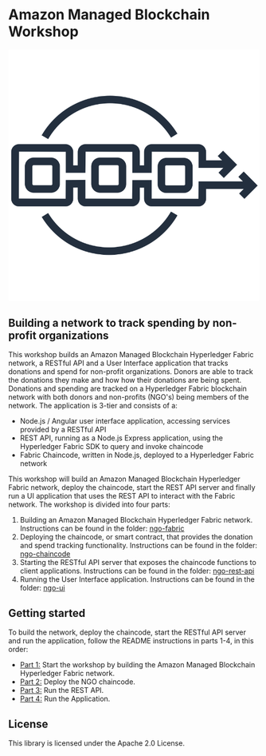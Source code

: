 # Amazon Managed Blockchain Workshop

![Amazon Managed Blockchain](images/AmazonManagedBlockchain.png "Amazon Managed Blockchain")

## Building a network to track spending by non-profit organizations

This workshop builds an Amazon Managed Blockchain Hyperledger Fabric network, a RESTful API and a 
User Interface application that tracks donations and spend for non-profit organizations. Donors 
are able to track the donations they make and how how their donations are being spent. Donations 
and spending are tracked on a Hyperledger Fabric blockchain network with both donors and non-profits 
(NGO's) being members of the network. The application is 3-tier and consists of a:

* Node.js / Angular user interface application, accessing services provided by a RESTful API
* REST API, running as a Node.js Express application, using the Hyperledger Fabric SDK to query 
and invoke chaincode
* Fabric Chaincode, written in Node.js, deployed to a Hyperledger Fabric network

This workshop will build an Amazon Managed Blockchain Hyperledger Fabric network, deploy the chaincode,
start the REST API server and finally run a UI application that uses the REST API to interact with the Fabric
network. The workshop is divided into four parts:

1. Building an Amazon Managed Blockchain Hyperledger Fabric network. Instructions can be found in the folder: [ngo-fabric](ngo-fabric)
2. Deploying the chaincode, or smart contract, that provides the donation and spend tracking functionality. Instructions can be found in the folder: [ngo-chaincode](ngo-chaincode)
3. Starting the RESTful API server that exposes the chaincode functions to client applications. Instructions can be found in the folder: [ngo-rest-api](ngo-rest-api)
4. Running the User Interface application. Instructions can be found in the folder: [ngo-ui](ngo-ui)

## Getting started
To build the network, deploy the chaincode, start the RESTful API server and run the application, follow the 
README instructions in parts 1-4, in this order:

* [Part 1:](ngo-fabric/README.md) Start the workshop by building the Amazon Managed Blockchain Hyperledger Fabric network.
* [Part 2:](ngo-chaincode/README.md) Deploy the NGO chaincode. 
* [Part 3:](ngo-rest-api/README.md) Run the REST API. 
* [Part 4:](ngo-ui/README.md) Run the Application. 

## License

This library is licensed under the Apache 2.0 License. 

